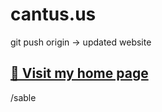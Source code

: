 # cantus.us

git push origin -> updated website

## [🚀 Visit my home page](https://cantus.us/)

/sable
